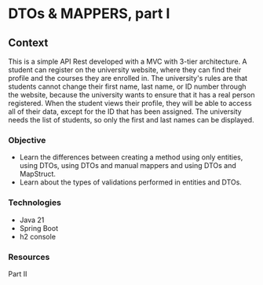 # DTOs & MAPPERS, part I

## Context
This is a simple API Rest developed with a MVC with 3-tier architecture.
A student can register on the university website, where they can find their profile and the courses they are enrolled in. The university's rules are that students cannot change their first name, last name, or ID number through the website, because the university wants to ensure that it has a real person registered. When the student views their profile, they will be able to access all of their data, except for the ID that has been assigned.
The university needs the list of students, so only the first and last names can be displayed.

### Objective
- Learn the differences between creating a method using only entities, using DTOs, using DTOs and manual mappers and using DTOs and MapStruct.
- Learn about the types of validations performed in entities and DTOs.

### Technologies
- Java 21
- Spring Boot 
- h2 console

### Resources
Part II
